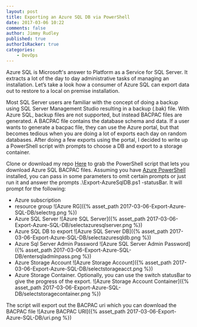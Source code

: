 ```yaml
---
layout: post
title: Exporting an Azure SQL DB via PowerShell  
date: 2017-03-06 10:22
comments: false
author: Jimmy Rudley
published: true
authorIsRacker: true
categories:
    - DevOps
---
```


Azure SQL is Microsoft's answer to Platform as a Service for SQL Server. It extracts a lot of the day to day administrative tasks of managing an installation. Let’s take a look how a consumer of Azure SQL can export data out to restore to a local on premise installation.

<!-- more -->

Most SQL Server users are familiar with the concept of doing a backup using SQL Server Management Studio resulting in a backup (.bak) file. With Azure SQL, backup files are not supported, but instead BACPAC files are generated. A BACPAC file contains the database schema and data. If a user wants to generate a bacpac file, they can use the Azure portal, but that becomes tedious when you are doing a lot of exports each day on random databases. After doing a few exports using the portal, I decided to write up a PowerShell script with prompts to choose a DB and export to a storage container.

Clone or download my repo [Here](https://github.com/jrudley/export-AzureSqlDb) to grab the PowerShell script that lets you download Azure SQL BACPAC files. Assuming you have [Azure PowerShell](https://azure.microsoft.com/en-us/downloads/) installed, you can pass in some parameters to omit certain prompts or just run it and answer the prompts .\Export-AzureSqlDB.ps1 -statusBar. It will prompt for the following:
* Azure subscription 
* resource group 
![Azure RG]({% asset_path 2017-03-06-Export-Azure-SQL-DB/selectrg.png %})
* Azure SQL Server
![Azure SQL Server]({% asset_path 2017-03-06-Export-Azure-SQL-DB/selectazuresqlserver.png %})
* Azure SQL DB to export
![Azure SQL Server DB]({% asset_path 2017-03-06-Export-Azure-SQL-DB/selectazuresqldb.png %})
* Azure Sql Server Admin Password
![Azure SQL Server Admin Password]({% asset_path 2017-03-06-Export-Azure-SQL-DB/entersqladminpass.png %})
* Azure Storage Account 
![Azure Storage Account]({% asset_path 2017-03-06-Export-Azure-SQL-DB/selectstorageacct.png %})
* Azure Storage Container. Optionally, you can use the switch statusBar to give the progress of the export.
![Azure Storage Account Container]({% asset_path 2017-03-06-Export-Azure-SQL-DB/selectstoragecontainer.png %})

The script will export out the BACPAC uri which you can download the BACPAC file
![Azure BACPAC URI]({% asset_path 2017-03-06-Export-Azure-SQL-DB/uri.png %})



